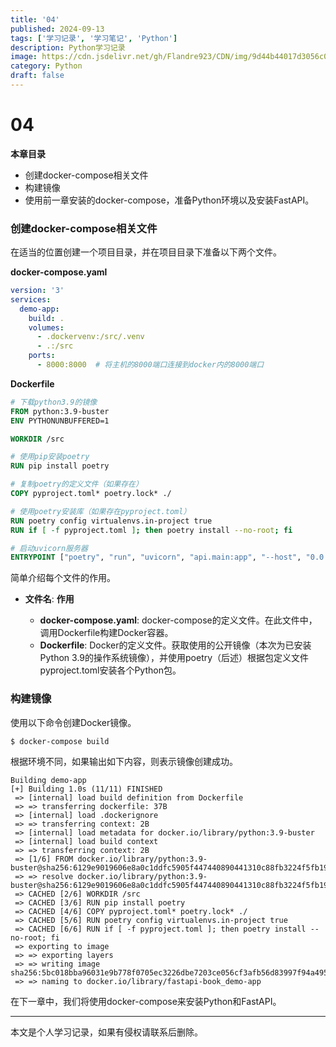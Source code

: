```yaml
---
title: '04'
published: 2024-09-13
tags: ['学习记录', '学习笔记', 'Python']
description: Python学习记录
image: https://cdn.jsdelivr.net/gh/Flandre923/CDN/img/9d44b44017d3056c011161ac26205574f5a52fb382012795566ea3f7164e4e92.jpg
category: Python
draft: false
---
```



# 04

**本章目录**

* 创建docker-compose相关文件
* 构建镜像
* 使用前一章安装的docker-compose，准备Python环境以及安装FastAPI。

### 创建docker-compose相关文件

在适当的位置创建一个项目目录，并在项目目录下准备以下两个文件。

**docker-compose.yaml**

```yaml
version: '3'
services:
  demo-app:
    build: .
    volumes:
      - .dockervenv:/src/.venv
      - .:/src
    ports:
      - 8000:8000  # 将主机的8000端口连接到docker内的8000端口
```

**Dockerfile**

```dockerfile
# 下载python3.9的镜像
FROM python:3.9-buster
ENV PYTHONUNBUFFERED=1

WORKDIR /src

# 使用pip安装poetry
RUN pip install poetry

# 复制poetry的定义文件（如果存在）
COPY pyproject.toml* poetry.lock* ./

# 使用poetry安装库（如果存在pyproject.toml）
RUN poetry config virtualenvs.in-project true
RUN if [ -f pyproject.toml ]; then poetry install --no-root; fi

# 启动uvicorn服务器
ENTRYPOINT ["poetry", "run", "uvicorn", "api.main:app", "--host", "0.0.0.0", "--reload"]
```

简单介绍每个文件的作用。

* **文件名**: **作用**

  * **docker-compose.yaml**: docker-compose的定义文件。在此文件中，调用Dockerfile构建Docker容器。
  * **Dockerfile**: Docker的定义文件。获取使用的公开镜像（本次为已安装Python 3.9的操作系统镜像），并使用poetry（后述）根据包定义文件pyproject.toml安装各个Python包。

### 构建镜像

使用以下命令创建Docker镜像。

```shell
$ docker-compose build
```

根据环境不同，如果输出如下内容，则表示镜像创建成功。

```text
Building demo-app
[+] Building 1.0s (11/11) FINISHED
 => [internal] load build definition from Dockerfile
 => => transferring dockerfile: 37B
 => [internal] load .dockerignore
 => => transferring context: 2B
 => [internal] load metadata for docker.io/library/python:3.9-buster
 => [internal] load build context
 => => transferring context: 2B
 => [1/6] FROM docker.io/library/python:3.9-buster@sha256:6129e9019606e8a0c1ddfc5905f447440890441310c88fb3224f5fb1956ddea2
 => => resolve docker.io/library/python:3.9-buster@sha256:6129e9019606e8a0c1ddfc5905f447440890441310c88fb3224f5fb1956ddea2
 => CACHED [2/6] WORKDIR /src
 => CACHED [3/6] RUN pip install poetry
 => CACHED [4/6] COPY pyproject.toml* poetry.lock* ./
 => CACHED [5/6] RUN poetry config virtualenvs.in-project true
 => CACHED [6/6] RUN if [ -f pyproject.toml ]; then poetry install --no-root; fi
 => exporting to image
 => => exporting layers
 => => writing image sha256:5bc018bba96031e9b778f0705ec3226dbe7203ce056cf3afb56d83997f94a495 
 => => naming to docker.io/library/fastapi-book_demo-app
```

在下一章中，我们将使用docker-compose来安装Python和FastAPI。

---
本文是个人学习记录，如果有侵权请联系后删除。
